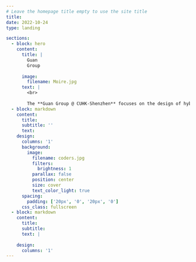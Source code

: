```yaml
---
# Leave the homepage title empty to use the site title
title:
date: 2022-10-24
type: landing

sections:
  - block: hero
    content:
      title: |
        Guan
        Group
        
      image:
        filename: Moire.jpg
      text: |
        <br>
        
        The **Guan Group @ CUHK-Shenzhen** focuses on the design of hybrid nanophotonic architectures to manipulate light-matter interactions and to enable optical devices with new functionalities.
  - block: markdown
    content:
      title:
      subtitle: ''
      text:
    design:
      columns: '1'
      background:
        image: 
          filename: coders.jpg
          filters:
            brightness: 1
          parallax: false
          position: center
          size: cover
          text_color_light: true
      spacing:
        padding: ['20px', '0', '20px', '0']
      css_class: fullscreen
  - block: markdown
    content:
      title:
      subtitle:
      text: |
        
    design:
      columns: '1'
---
```

